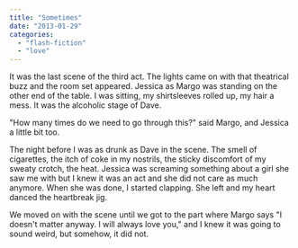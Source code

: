 ```yaml
---
title: "Sometimes"
date: "2013-01-29"
categories: 
  - "flash-fiction"
  - "love"
---
```


It was the last scene of the third act. The lights came on with that theatrical buzz and the room set appeared. Jessica as Margo was standing on the other end of the table. I was sitting, my shirtsleeves rolled up, my hair a mess. It was the alcoholic stage of Dave.

"How many times do we need to go through this?" said Margo, and Jessica a little bit too.

The night before I was as drunk as Dave in the scene. The smell of cigarettes, the itch of coke in my nostrils, the sticky discomfort of my sweaty crotch, the heat. Jessica was screaming something about a girl she saw me with but I knew it was an act and she did not care as much anymore. When she was done, I started clapping. She left and my heart danced the heartbreak jig.

We moved on with the scene until we got to the part where Margo says "I doesn't matter anyway. I will always love you," and I knew it was going to sound weird, but somehow, it did not.
